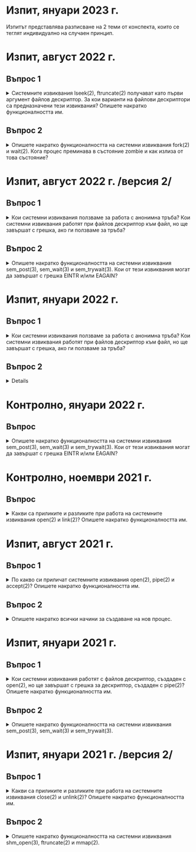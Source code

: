 # Изпит, януари 2023 г.

Изпитът представлява разписване на 2 теми от конспекта, които се теглят индивидуално на случаен принцип.

# Изпит, август 2022 г.

## Въпрос 1
<details>
<summary> Системните извиквания lseek(2), ftruncate(2) получават като първи аргумент файлов дескриптор. За кои варианти на файлови дескриптори са предназначени тези извиквания? Опишете накратко функционалността им. </summary>
<br/>

Системните извиквания lseek(2) и ftruncate(2) са предназначени за файлови дескриптори, създадени с open(2), т.е. за файлови дескриптори към обикновени файлове, а не към тръби, директории и т.н..

``int ftruncate(int fd, off_t length)`` преоразмерява файл (подаден чрез файловия дескриптор fd) до размер length, като, ако новият размер е повече от стария, след старото съдържание се залепят '\0', а ако новият файл е по-малък, 'излишните' данни се изрязват.
	
``off_t lseek(int fd, off_t offset, int whence)`` премества указателя за текуща позиция на файла с файлов дескриптор fd на offset на брой позиции спрямо отправната точка whence. lseek **не** може да промени размера на файла. Отправната позиция се определя спрямо подадения флаг whence:
  - ``SEEK_SET`` - премества се спрямо началото на файла
  - ``SEEK_CUR`` - премества се спрямо текущата позиция
  - ``SEEK_END`` - премества се спрямо края на файла

</details>

## Въпрос 2
<details>
<summary> Опишете накратко функционалността на системни извиквания fork(2) и wait(2). Кога процес преминава в състояние zombie и как излиза от това състояние? </summary>
<br/>

``pid_t fork(void)`` създава процес-дете на текущия, което наследява копие на файловите дескриптори, отворени от родителския процес, текущата директория и потребителския идентификатор на процеса-родител. fork(2) връща 0 в процеса-дете, pid на процеса-дете в процеса-родител и -1 при грешка.
	
``pid_t wait(int *status)`` блокира текущия процес до приключване на първия процес-дете. След това връща pid на приключилия процес-дете и записва кода на завършване на процеса-дете в status.
	
Всеки завършил процес остава в системата в състояние zombie докато родителският му процес не изпълни wait(2). (За да излезе от това състояние може да му се изпрати и сигнал с kill, който да прекрати процеса.)
	
</details>

# Изпит, август 2022 г. /версия 2/

## Въпрос 1
<details>
<summary> Кои системни извиквания ползваме за работа с анонимна тръба? Кои системни извиквания работят при файлов дескриптор към файл, но ще завършат с грешка, ако ги ползваме за тръба? </summary>
<br/>

[Въпрос 1, 2022 г.](#q2022_1)
	
</details>

## Въпрос 2
<details>
<summary> Опишете накратко функционалността на системни извиквания sem_post(3), sem_wait(3) и sem_trywait(3). Кои от тези извиквания могат да завършат с грешка EINTR и/или EAGAIN? </summary>
<br/>

[Въпрос 2, 2021 г.](#q2021_2)
	
</details>

# Изпит, януари 2022 г.

## Въпрос 1
<a name="q2022_1">
<details>
<summary> Кои системни извиквания ползваме за работа с анонимна тръба? Кои системни извиквания работят при файлов дескриптор към файл, но ще завършат с грешка, ако ги ползваме за тръба? </summary>
<br/>

``int pipe(int pipefd[2])`` създава анонимна тръба.
	
``ssize_t read(int fd, void *buf, size_t count)`` се използва, за да се чете от тръбата.
	
``ssize_t write(int fd, const void *buf, size_t count)`` се използва, за да се пише в тръбата.
	
``int close(int fd)`` се използва за затваряне на край на тръбата.
	
``pid_t fork(void)`` се използва за създаване на процес, с който да си комуникираме през тръбата.
	
Системните извиквания ftruncate и lseek не работят с файлов дескриптор за тръба.
	
</details>
</а>

## Въпрос 2
<details>
<summary> Опишете накратко функционалността на системни извиквания shm_open(3), ftruncate(2) и mmap(2). </summary>
<br/>
 
[Въпрос 2, 2021г. <Версия 2>](#q2021_22)

</details>

# Контролно, януари 2022 г.
## Въпрос
<details>
<summary> Опишете накратко функционалността на системни извиквания sem_post(3), sem_wait(3) и sem_trywait(3). Кои от тези извиквания могат да завършат с грешка EINTR и/или EAGAIN?</summary>
<br/>
	
[Въпрос 2, 2021 г.](#q2021_2)

</details>

# Контролно, ноември 2021 г.

## Въпрос
<details>
<summary> Какви са приликите и разликите при работа на системните извиквания open(2) и link(2)? Опишете накратко функционалността им.</summary>
<br/>

``int open(const char* pathname, int flags, mode_t mode)`` отваря файл.

В процеса на отваряне се създава указател към текущата позиция във файла (в началото).  Чрез open може да се създаде и нов файл, като тогава mode е кодът на защита на новосъздадения файл. open(2) връща файлов дескриптор към файла или -1 при грешка.

В pathname се подава името на файла (относително или абсолютно), който искаме да се отвори/създаде.

Задава се точно един от флаговете, указващи режим на отваряне - ``O_RDONLY`` (само за четене), ``O_WRONLY`` (само за писане), ``O_RDWR`` (за четене и писане).

Други флагове, които могат да се добавят към флага с режим на отваряне чрез побитово или (|):
  - ``O_APPEND`` - указателят към текущата позиция се премества в края на файла
  - ``O_TRUNC`` - ако вече има такъв файл, неговото съдържание се изтрива
  - ``O_CREAT`` - създава се нов файл, ако такъв не съществува
  
  В при създаване на нов файл, в mode подаваме правата му във вид 0ABC, където A - права на собственика, B - права на групата и C - права на останалите потребители. Можат да се зададат и чрез вградените константи ``S_IRWXU`` (07XX), ``S_IRWXG`` (0X7X) и тн.
	
``int link(const char *oldname, const char *newname)`` създава твърда връзка(**newname**) за съществуващ файл(**oldname**). Твърдата връзка създава ново име на файл, но се свързва към i-node на съществуващия вече файл, като в i-node се увеличава броят на твърдите връзки. link(2) връща 0 при успех и -1 при грешка.

**Прилика:** и с двете се създава ново име на файл

**Разлика:** при link нямаме "реален" нов файл, а твърда връзка към i-node съществуващ файл; open създава файлов дескриптор

</details>

# Изпит, август 2021 г.

## Въпрос 1
<details>
<summary> По какво си приличат системните извиквания open(2), pipe(2) и accept(2)? Опишете накратко функционалността им. </summary>
<br/>

Трите системни извиквания се използват за създаване на някакъв вид "канал" за обмен на данни.
	
``int open(const char* pathname, int flags, mode_t mode)`` отваря файл.

В процеса на отваряне се създава указател към текущата позиция във файла (в началото).  Чрез open може да се създаде и нов файл, като тогава mode е кодът на защита на новосъздадения файл. open(2) връща файлов дескриптор към файла или -1 при грешка.

В pathname се подава името на файла (относително или абсолютно), който искаме да се отвори/създаде.

Задава се точно един от флаговете, указващи режим на отваряне - ``O_RDONLY`` (само за четене), ``O_WRONLY`` (само за писане), ``O_RDWR`` (за четене и писане).

Други флагове, които могат да се добавят към флага с режим на отваряне чрез побитово или (|):
  - ``O_APPEND`` - указателят към текущата позиция се премества в края на файла
  - ``O_TRUNC`` - ако вече има такъв файл, неговото съдържание се изтрива
  - ``O_CREAT`` - създава се нов файл, ако такъв не съществува
  
  В при създаване на нов файл, в mode подаваме правата му във вид 0ABC, където A - права на собственика, B - права на групата и C - права на останалите потребители. Можат да се зададат и чрез вградените константи ``S_IRWXU`` (07XX), ``S_IRWXG`` (0X7X) и тн. 
	
``int pipe(int pipefd[2])`` създава анонимна тръба, която не използва пространството на имената. Тя може да се използва за обмяна на данни между роднински процеси, като записаното в тръбата се буферира в ядрото до прочитане. При успешно създаване на тръба, в подадения като аргумент масив се записват следните файлови дескриптори:
  - ``pipefd[0]`` - файлов дескриптор за четене
  - ``pipefd[1]`` - файлов дескриптор за писане

Системното извикване accept(2) се използва при работа със сокети. Работи се с първата заявка за установяване на логическо съединение от опашката с чакащи заявки. accept(2) приема заявката за изграждане на връзка, като създава нов сокет, с който е установено съединението, и връща неговия файлов дескриптор.
	
</details>

## Въпрос 2
<details>
<summary> Опишете накратко всички начини за създаване на нов процес. </summary>
<br/>

Нов процес се създава чрез системното извикване fork(2).
	
``pid_t fork(void)`` създава процес-дете на текущия, което наследява копие на файловите дескриптори, отворени от родителския процес, текущата директория и потребителския идентификатор на процеса-родител. fork(2) връща 0 в процеса-дете, pid на процеса-дете в процеса-родител и -1 при грешка.
	
</details>

# Изпит, януари 2021 г.

## Въпрос 1
<details>
<summary> Кои системни извиквания работят с файлов дескриптор, създаден с open(2), но ще завършат с грешка за дескриптор, създаден с pipe(2)? Опишете накратко функционалността им. </summary>
<br/>

Системните извиквания ftruncate и lseek не работят с файлов дескриптор, създаден с pipe.

``int ftruncate(int fd, off_t length)`` преоразмерява файл (подаден чрез файловия дескриптор fd) до размер length, като, ако новият размер е повече от стария, след старото съдържание се залепят '\0', а ако новият файл е по-малък, 'излишните' данни се изрязват.
	
``off_t lseek(int fd, off_t offset, int whence)`` премества указателя за текуща позиция на файла с файлов дескриптор fd на offset на брой позиции спрямо отправната точка whence. lseek **не** може да промени размера на файла. Отправната позиция се определя спрямо подадения флаг whence:
  - ``SEEK_SET`` - премества се спрямо началото на файла
  - ``SEEK_CUR`` - премества се спрямо текущата позиция
  - ``SEEK_END`` - премества се спрямо края на файла
	
</details>

## Въпрос 2
<a name="q2021_2">
<details>
<summary> Опишете накратко функционалността на системни извиквания sem_post(3), sem_wait(3) и sem_trywait(3). </summary>
<br/>
  
Трите извиквания се използват за работа със семафори. Това е механизъм за синхронизиране и регулиране на достъпа на много процеси/нишки до ресурс. В даден момент до време до ресурса могат да бъдат допуснати определен брой процеси (инициализирането на този брой се прави при създаването на семафора и се нарича брояч).

Семафорите биват силни или слаби. При силните семафори приспаните процеси се събуждат в реда на приспиване (нареждат се да чакат събуждането си в опашка), а при слабите - не.
	
``int sem_init(sem_t *sem, int pshared, unsigned int value)`` - инициализира неименуван семафор на адрес sem. В pshared се указва дали достъпващите нишки ще са от един процес (0). Ако семафорът е достъпен за повече процеси, то sem трябва да е в споделена памет. Във value се задава началната стойност на брояча.
	
``int sem_post(sem_t *sem)`` увеличава брояча на (отключва) семафорa sem. Aко броячът на sem стане повече от 0, се събужда друг процес, заключен в sem_wait(3), който заключва семафора.
	
``int sem_wait(sem_t *sem)`` намалява брояча на (заключва) семафора sem. Ако броячът на sem е 0, процесът блокира докато декрементирането не стане възможно. sem_wait(3) връща грешка EINTR ако извикването е било прекъснато от сигнал.
	
``int sem_trywait(sem_t *sem)`` е подобно на sem_wait(3), но не блокира, а връща грешка EAGAIN ако семафорът не може да се декрементира веднага (т.е. имал е стойност 0 и е бил заключен). Може да върне EINTR аналогично на sem_wait(2).

</details>
</a>

# Изпит, януари 2021 г. /версия 2/
## Въпрос 1
<details>
<summary> Какви са приликите и разликите при работа на системните извиквания close(2) и unlink(2)? Опишете накратко функционалността им.</summary>
<br/>

``int close(int fd)`` затваря файловия дескриптор, подаден като параметър. Освобождава се файловия дескриптор и вече неговият номер може да бъде използван за други файлове. Ако този файлов дескриптор е бил на изтрит файл, то файлът се унищожава окончателно.
	
``int unlink(const char* pathname)`` изтрива име от файл от файловата система и намаля броя на твърдите връзки, като, ако към i-node на файла няма други твърди връзки, то паметта се освобождава. Ако файлът е бил мека връзка, то тя се изтрива, но не това не указва ефект върху файла, към който е била свързана. Ако pathname е сочел към сокет или именувана тръба, то тя не се изтрива до затварянето на всички файлови дескриптори към нея.

**Прилика:** и при двете ако има процеси, които работят с файла, то той не се изтрива до приключване на работата

**Разлика:** close(2) затваря файлови дескриптори, а unlink(2) - имена от файловата система

</details>

## Въпрос 2
<a name="q2021_22">
<details>
<summary> Опишете накратко функционалността на системни извиквания shm_open(3), ftruncate(2) и mmap(2). </summary>
<br/>
  
Трите извиквания се използват за работа със споделена памет.

``int shm_open(const char *name, int oflag, mode_t mode)`` създава или отваря обект от тип POSIX споделена памет, който позволява на нероднински процеси да използват една и съща област памет. Извикването връща fd към паметта, като ако паметта се създава тепърва, връща обект - споделена памет, с размер 0 байта, който трябва да се преоразмери с ftruncate(2).

``int ftruncate(int fd, off_t length)`` преоразмерява файл (подаден чрез файловия дескриптор fd) до размер length, като, ако новият размер е повече от стария, след старото съдържание се залепят '\0', а ако новият файл е по-малък, 'излишните' данни се изрязват.
	
``void *mmap(void *addr, size_t length, int prot, int flags, int fd, off_t offset)`` създава нов mapping във виртуалното адресно пространство на извикващия процес от адреса addr с дължина length и го инициализира със съдържанието на файла с файлов дескриптор fd. Файлът след това може да бъде достъпен като масив и да се избегне работа за системните извиквания за работа с файлове.

</details>
</a>
